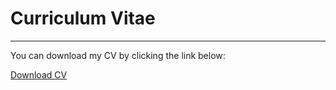 # Curriculum Vitae
<hr> <!-- This adds a horizontal line -->
You can download my CV by clicking the link below:

[Download CV](assets/assets/files/Sunday_Usman_CV.pdf)
